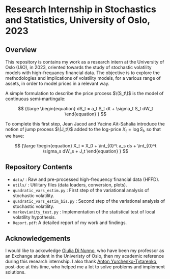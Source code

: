 
# Research Internship in Stochastics and Statistics, University of Oslo, 2023

## Overview

This repository is contains my work as a research intern at the University of Oslo (UiO), in 2023, oriented towards the study of stochastic volatility models with high-frequancy financial data. The objective is to explore the methodologies and implications of volatility models, for a various range of assets, in order to model prices in a relevant way.

A simple formulation to describe the price process $\(S_t\)$ is the model of continuous semi-martingale:

$$
{\large
\begin{equation}
    dS_t = a_t S_t dt + \sigma_t S_t dW_t
\end{equation}
}
$$

To complete this first step, Jean Jacod and Yacine Aït-Sahalia introduce the notion of jump process $\(J_t\)$ added to the log-price $X_t = \log S_t$, so that we have:

$$
{\large
\begin{equation}
    X_t = X_0 + \int_{0}^t a_s ds + \int_{0}^t \sigma_s dW_s + J_t
\end{equation}
}
$$

## Repository Contents

- `data/` : Raw and pre-processed high-frequency financial data (HFFD).
- `utils/` : Utilitary files (data loaders, conversion, plots).
- `quadratic_vars_estim.py` : First step of the variational analysis of stochastic volatility.
- `quadratic_vars_estim_bis.py` : Second step of the variational analysis of stochastic volatility.
- `markovianity_test.py` : Implementation of the statistical test of local volatility hypothesis.
- `Report.pdf`: A detailed report of my work and findings.

## Acknowledgements

I would like to ackowledge [Giulia Di Nunno](https://sites.google.com/view/giuliadinunno/home), who have been my professor as an Exchange student in the Univeristy of Oslo, then my academic reference during this research internship. I also thank [Anton Yurchenko-Tytarenko](https://www.linkedin.com/in/antonyurty/), post-doc at this time, who helped me a lot to solve problems and implement solutions.
